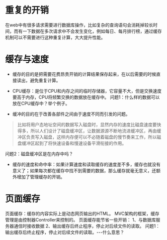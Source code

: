 # 重复的开销
在web中有很多请求需要进行数据库操作，比如复杂的查询语句会消耗掉较长时间，而有一下数据在多次请求中不会发生变化，例如每日、每月排行榜，通过缓存机制可以不需要进行这种重复计算，大大提升性能。
# 缓存与速度
* 缓存的目的是把需要花费昂贵开销的计算结果保存起来，在以后需要的时候直接读出，避免重复计算。
* CPU缓存：是位于CPU和内存之间的临时存储器，它容量不大，但是交换速度要高于内存，CPU将频繁交换的数据放在缓存中。
问题1：什么样的数据可以放在CPU缓存中？举个例子。
 
* 缓冲的目的在于改善各部件之间由于速度不同而引发的问题。
> 比如将用户态地址空间的数据写入磁盘时，显然内存的速度比磁盘速度要快得多，所以人们设计了磁盘缓冲区，让数据源源不断地流进缓冲区，再由缓冲区负责写入磁盘，这样内存便可以不必随着磁盘的慢节奏来工作，所以磁盘缓冲区起到了将快速设备和慢速设备平滑衔接的作用。

问题2：磁盘缓冲区是在内存中吗？

* 缓存的速度和命中率：如果计算速度和读取缓存的速度差不多，缓存也就没有意义了；如果每次都在缓存中找不到需要的数据，那么缓存就毫无意义，还额外增加了管理缓存的开销。

# 页面缓存
页面缓存：缓存的内容实际上是动态网页输出的HTML。
MVC架构的框架，缓存管理是由控制器Controller来控制的。
页面缓存能节省一些开销：
1、与数据库服务器通信时接收数据
2、输出缓存后终止程序，停止对后续文件的读取。
问题1：输出缓存后终止程序，停止对后续文件的读取。---什么意思？